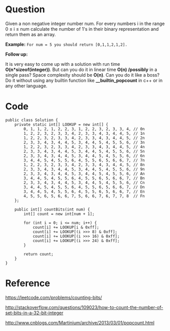 # Question
Given a non negative integer number num. For every numbers i in the range 0 ≤ i ≤ num calculate the number of 1's in their binary representation and return them as an array.

**Example:**
`For num = 5 you should return [0,1,1,2,1,2].`

**Follow up:**

It is very easy to come up with a solution with run time **O(n*sizeof(integer))**. But can you do it in linear time **O(n) /possibly** in a single pass?
Space complexity should be **O(n)**.
Can you do it like a boss? Do it without using any builtin function like **__builtin_popcount** in c++ or in any other language.

# Code

```
public class Solution {
    private static int[] LOOKUP = new int[] { 
        0, 1, 1, 2, 1, 2, 2, 3, 1, 2, 2, 3, 2, 3, 3, 4, // 0n
        1, 2, 2, 3, 2, 3, 3, 4, 2, 3, 3, 4, 3, 4, 4, 5, // 1n
        1, 2, 2, 3, 2, 3, 3, 4, 2, 3, 3, 4, 3, 4, 4, 5, // 2n
        2, 3, 3, 4, 3, 4, 4, 5, 3, 4, 4, 5, 4, 5, 5, 6, // 3n
        1, 2, 2, 3, 2, 3, 3, 4, 2, 3, 3, 4, 3, 4, 4, 5, // 4n
        2, 3, 3, 4, 3, 4, 4, 5, 3, 4, 4, 5, 4, 5, 5, 6, // 5n
        2, 3, 3, 4, 3, 4, 4, 5, 3, 4, 4, 5, 4, 5, 5, 6, // 6n
        3, 4, 4, 5, 4, 5, 5, 6, 4, 5, 5, 6, 5, 6, 6, 7, // 7n
        1, 2, 2, 3, 2, 3, 3, 4, 2, 3, 3, 4, 3, 4, 4, 5, // 8n
        2, 3, 3, 4, 3, 4, 4, 5, 3, 4, 4, 5, 4, 5, 5, 6, // 9n
        2, 3, 3, 4, 3, 4, 4, 5, 3, 4, 4, 5, 4, 5, 5, 6, // An
        3, 4, 4, 5, 4, 5, 5, 6, 4, 5, 5, 6, 5, 6, 6, 7, // Bn
        2, 3, 3, 4, 3, 4, 4, 5, 3, 4, 4, 5, 4, 5, 5, 6, // Cn
        3, 4, 4, 5, 4, 5, 5, 6, 4, 5, 5, 6, 5, 6, 6, 7, // Dn
        3, 4, 4, 5, 4, 5, 5, 6, 4, 5, 5, 6, 5, 6, 6, 7, // En
        4, 5, 5, 6, 5, 6, 6, 7, 5, 6, 6, 7, 6, 7, 7, 8  // Fn
    };

    public int[] countBits(int num) {
        int[] count = new int[num + 1];

        for (int i = 0; i <= num; i++) {
            count[i] += LOOKUP[i & 0xff];
            count[i] += LOOKUP[(i >>> 8) & 0xff];
            count[i] += LOOKUP[(i >>> 16) & 0xff];
            count[i] += LOOKUP[(i >>> 24) & 0xff];
        }

        return count;
    }
}
```

# Reference
https://leetcode.com/problems/counting-bits/

http://stackoverflow.com/questions/109023/how-to-count-the-number-of-set-bits-in-a-32-bit-integer

http://www.cnblogs.com/Martinium/archive/2013/03/01/popcount.html
